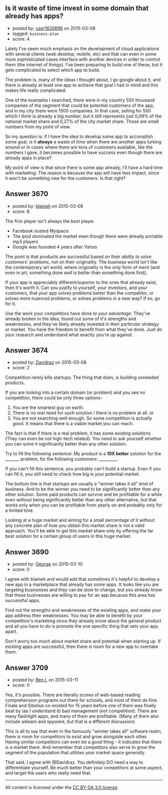 ## Is it waste of time invest in some domain that already has apps?

- posted by: [user1620696](https://stackexchange.com/users/1777122/user1620696) on 2015-03-08
- tagged: `business-plan`
- score: 4

Lately I've seem much emphasis on the development of cloud applications with several clients (web desktop, mobile, etc) and that can even in some more sophisticated cases interface with another devices in order to control them (the internet of things). I've been preparing to build one of these, but it gets complicated to select which app to build.

The problem is, many of the ideas I thought about, I go google about it, and there is already at least one app to achieve that goal I had in mind and this makes life really complicated. 

One of the examples I searched, there were in my country 550 thousand companies of the segment that could be potential customers of the app, and in my city there were 1500 companies. In that case, selling for 500 which I think is already a big number, but it still represents just 0,09% of the national market share and 0,27% of the city market share. Those are small numbers from my point of view.

So my question is: if I have the idea to develop some app to accomplish some goal, is it **always** a waste of time when there are another apps lurking around or in cases where there are tons of customers available, like the numbers I gave, it becomes possible to have success even though there are already apps in place?

My point of view is that since there is some app already, I'll have a hard time with marketing. The reason is because the app will have less impact, since it won't be something new for the customers. Is that right?


## Answer 3670

- posted by: [blaineh](https://stackexchange.com/users/503758/blaineh) on 2015-03-08
- score: 8

The first player isn't always the best player.

* Facebook ousted Myspace
* The ipod dominated the market even though there were already portable mp3 players
* Google was founded 4 years after Yahoo

The point is that products are successful based on their *ability to solve customers' problems*, not on their originality. The business world isn't like the contemporary art world, where originality is the only form of merit (and even in art, something done *well* is better than something done first).

If your app is appreciably different/superior to the ones that already exist, then it's worth it. Can you justify to yourself, your investors, and your customers, that your app solves problems better than the competitor, or solves more nuanced problems, or solves problems in a new way? If so, go for it.

Use the work your competitors have done *to your advantage*. They've already broken in the idea, found out some of it's strengths and weaknesses, and they've likely already invested in their particular strategy or market. You have the freedom to benefit from what they've done. Just do your research and understand what exactly you're up against.


## Answer 3674

- posted by: [Davidraz](https://stackexchange.com/users/4447731/davidraz) on 2015-03-08
- score: 2

Competition rarely kills startups. The thing that does, is building unneeded products.

If you are looking into a certain domain (or problem) and you see no competition, there could be only three options-

1) You are the smartest guy on earth.  
2) There is no real need for such solution / there is no problem at all. or  
3) You are not searching well enough. So some competition is actually good. It means that there is a viable market you can reach.

The fact is that if there is a real problem, it has some existing solutions (They can even be not high-tech related). You need to ask yourself whether you can solve it significantly better than any other solution.

Try to fill the following sentence: My product is a **10X better** solution for the _______ problem, for the following customers: _________.

If you can't fill this sentence, you probably can't build a startup. Even if you can fill it, you still need to check how big is your potential market.

The bottom line is that startups are usually a "winner takes it all" kind of business. And to be the winner you need to be significantly better than any other solution. Some paid products can survive and be profitable for a while even without being significantly better than any other alternative, but that works only when you can be profitable from yearly on and probably only for a limited time.

Looking at a huge market and aiming for a small percentage of it without any concrete plan of how you obtain this market share is not a valid approach. You'll be able to get this market share only by offering the far best solution for a certain group of users in this huge market. 


## Answer 3690

- posted by: [George](https://stackexchange.com/users/3516499/george) on 2015-03-10
- score: 0

I agree with blaineh and would add that sometimes it's helpful to develop a new app in a marketplace that already has some apps.  It looks like you are targeting businesses and they can be slow to change, but you already know that these businesses are willing to pay for an app because this area has successful apps.

Find out the strengths and weaknesses of the existing apps, and make your app address their weaknesses.  You may be able to benefit by your competition's marketing since they already know about the general product and all you have to do is promote the one specific thing that sets your app apart.

Don't worry too much about market share and potential when starting up.  If existing apps are successful, then there is room for a new app to overtake them.


## Answer 3709

- posted by: [Ben I.](https://stackexchange.com/users/5187045/ben-i) on 2015-03-11
- score: 0

Yes, it's possible.  There are literally scores of web-based reading comprehension programs out there for schools, and most of them do fine.  Finale and Sibelius co-existed for 15 years before one of them was finally beat by (as I understand it) bad management (not competition).  There are many flashlight apps, and many of them are profitable.  (Many of them also include adware and spyware, but that is a different discussion).

This is all to say that even in the famously "winner takes all" software realm, there is room for competitors to exist and grow alongside each other.  Having similar competitors can even be a good thing - it indicates that there is a market there.  And remember that competitors also serve to grow the segment of the population that utilizes your market space generally.

That said, I agree with @Davidraz.  You definitely DO need a way to differentiate yourself.  Be much better than your competitors at some aspect, and target the users who really need that.



---

All content is licensed under the [CC BY-SA 3.0 license](https://creativecommons.org/licenses/by-sa/3.0/).
